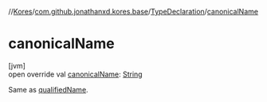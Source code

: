//[Kores](../../../index.md)/[com.github.jonathanxd.kores.base](../index.md)/[TypeDeclaration](index.md)/[canonicalName](canonical-name.md)

# canonicalName

[jvm]\
open override val [canonicalName](canonical-name.md): [String](https://kotlinlang.org/api/latest/jvm/stdlib/kotlin/-string/index.html)

Same as [qualifiedName](qualified-name.md).
